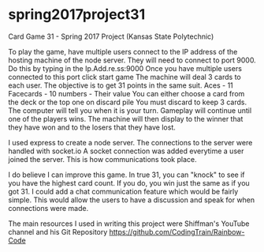 # spring2017project31
Card Game 31 - Spring 2017 Project (Kansas State Polytechnic)

To play the game, have multiple users connect to the IP address of the hosting machine of the node server. 
They will need to connect to port 9000. Do this by typing in the Ip.Add.re.ss:9000
Once you have multiple users connected to this port click start game
The machine will deal 3 cards to each user.
The objective is to get 31 points in the same suit.
Aces - 11 Facecards - 10 numbers - Their value
You can either choose a card from the deck or the top one on discard pile
You must discard to keep 3 cards.
The computer will tell you when it is your turn.
Gameplay will continue until one of the players wins.
The machine will then display to the winner that they have won and to the losers that they have lost.

I used express to create a node server. The connections to the server were handled with socket.io
A socket connection was added everytime a user joined the server. This is how communications took place.

I do believe I can improve this game. In true 31, you can "knock" to see if you have the highest card count.
If you do, you win just the same as if you got 31. 
I could add a chat communication feature which would be fairly simple. 
This would allow the users to have a discussion and speak for when connections were made.

The main resources I used in writing this project were Shiffman's YouTube channel and his Git Repository
https://github.com/CodingTrain/Rainbow-Code
